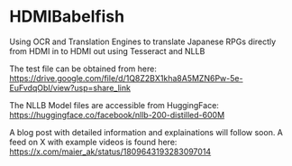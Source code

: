 # HDMIBabelfish
Using OCR and Translation Engines to translate Japanese RPGs directly from HDMI in to HDMI out using Tesseract and NLLB

The test file can be obtained from here:
https://drive.google.com/file/d/1Q8Z2BX1kha8A5MZN6Pw-5e-EuFvdqObI/view?usp=share_link

The NLLB Model files are accessible from HuggingFace: https://huggingface.co/facebook/nllb-200-distilled-600M

A blog post with detailed information and explainations will follow soon. A feed on X with example videos is found here: https://x.com/maier_ak/status/1809643193283097014

